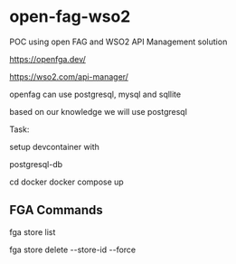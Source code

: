 # open-fag-wso2
POC using open FAG and WSO2 API Management solution

https://openfga.dev/

https://wso2.com/api-manager/

openfag can use postgresql, mysql and sqllite

based on our knowledge we will use postgresql

Task:

setup devcontainer with

postgresql-db

cd docker
docker compose up

## FGA Commands

fga store list

fga store delete --store-id <id> --force

